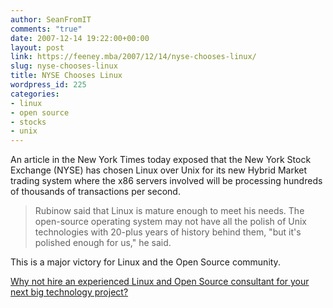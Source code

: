 ```yaml
---
author: SeanFromIT
comments: "true"
date: 2007-12-14 19:22:00+00:00
layout: post
link: https://feeney.mba/2007/12/14/nyse-chooses-linux/
slug: nyse-chooses-linux
title: NYSE Chooses Linux
wordpress_id: 225
categories:
- linux
- open source
- stocks
- unix
---
```


An article in the New York Times today exposed that the New York Stock Exchange (NYSE) has chosen Linux over Unix for its new Hybrid Market trading system where the x86 servers involved will be processing hundreds of thousands of transactions per second.  
  


<blockquote>Rubinow said that Linux is mature enough to meet his needs. The open-source operating system may not have all the polish of Unix technologies with 20-plus years of history behind them, "but it's polished enough for us," he said.</blockquote>

  
  
This is a major victory for Linux and the Open Source community.  
  
[Why not hire an experienced Linux and Open Source consultant for your next big technology project?](http://www.hotspottech.biz/)
